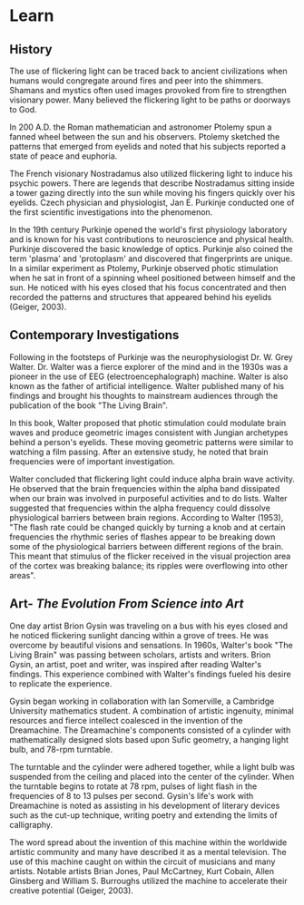# Learn

## History

The use of flickering light can be traced back to ancient civilizations when humans would congregate around fires and peer into the shimmers. Shamans and mystics often used images provoked from fire to strengthen visionary power. Many believed the flickering light to be paths or doorways to God.

In 200 A.D. the Roman mathematician and astronomer Ptolemy spun a fanned wheel between the sun and his observers. Ptolemy sketched the patterns that emerged from eyelids and noted that his subjects reported a state of peace and euphoria.

The French visionary Nostradamus also utilized flickering light to induce his psychic powers. There are legends that describe Nostradamus sitting inside a tower gazing directly into the sun while moving his fingers quickly over his eyelids. Czech physician and physiologist, Jan E. Purkinje conducted one of the first scientific investigations into the phenomenon.

In the 19th century Purkinje opened the world's first physiology laboratory and is known for his vast contributions to neuroscience and physical health. Purkinje discovered the basic knowledge of optics. Purkinje also coined the term 'plasma' and 'protoplasm' and discovered that fingerprints are unique. In a similar experiment as Ptolemy, Purkinje observed photic stimulation when he sat in front of a spinning wheel positioned between himself and the sun. He noticed with his eyes closed that his focus concentrated and then recorded the patterns and structures that appeared behind his eyelids (Geiger, 2003).

## Contemporary Investigations

Following in the footsteps of Purkinje was the neurophysiologist Dr. W. Grey Walter. Dr. Walter was a fierce explorer of the mind and in the 1930s was a pioneer in the use of EEG (electroencephalograph) machine. Walter is also known as the father of artificial intelligence. Walter published many of his findings and brought his thoughts to mainstream audiences through the publication of the book "The Living Brain".

In this book, Walter proposed that photic stimulation could modulate brain waves and produce geometric images consistent with Jungian archetypes behind a person's eyelids. These moving geometric patterns were similar to watching a film passing. After an extensive study, he noted that brain frequencies were of important investigation.

Walter concluded that flickering light could induce alpha brain wave activity. He observed that the brain frequencies within the alpha band dissipated when our brain was involved in purposeful activities and to do lists. Walter suggested that frequencies within the alpha frequency could dissolve physiological barriers between brain regions. According to Walter (1953), "The flash rate could be changed quickly by turning a knob and at certain frequencies the rhythmic series of flashes appear to be breaking down some of the physiological barriers between different regions of the brain. This meant that stimulus of the flicker received in the visual projection area of the cortex was breaking balance; its ripples were overflowing into other areas".

## Art- _The Evolution From Science into Art_

One day artist Brion Gysin was traveling on a bus with his eyes closed and he noticed flickering sunlight dancing within a grove of trees. He was overcome by beautiful visions and sensations. In 1960s, Walter's book "The Living Brain" was passing between scholars, artists and writers. Brion Gysin, an artist, poet and writer, was inspired after reading Walter's findings. This experience combined with Walter's findings fueled his desire to replicate the experience.

Gysin began working in collaboration with Ian Somerville, a Cambridge University mathematics student. A combination of artistic ingenuity, minimal resources and fierce intellect coalesced in the invention of the Dreamachine. The Dreamachine's components consisted of a cylinder with mathematically designed slots based upon Sufic geometry, a hanging light bulb, and 78-rpm turntable.

The turntable and the cylinder were adhered together, while a light bulb was suspended from the ceiling and placed into the center of the cylinder. When the turntable begins to rotate at 78 rpm, pulses of light flash in the frequencies of 8 to 13 pulses per second. Gysin's life's work with Dreamachine is noted as assisting in his development of literary devices such as the cut-up technique, writing poetry and extending the limits of calligraphy.

The word spread about the invention of this machine within the worldwide artistic community and many have described it as a mental television. The use of this machine caught on within the circuit of musicians and many artists. Notable artists Brian Jones, Paul McCartney, Kurt Cobain, Allen Ginsberg and William S. Burroughs utilized the machine to accelerate their creative potential (Geiger, 2003).
